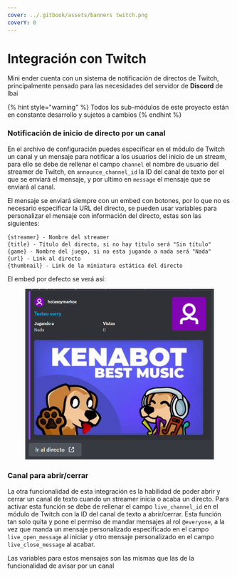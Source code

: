 ```yaml
---
cover: ../.gitbook/assets/banners twitch.png
coverY: 0
---
```


# Integración con Twitch

Mini ender cuenta con un sistema de notificación de directos de Twitch, principalmente pensado para las necesidades del servidor de **Discord** de Ibai

{% hint style="warning" %}
Todos los sub-módulos de este proyecto están en constante desarrollo y sujetos a cambios
{% endhint %}

### Notificación de inicio de directo por un canal

En el archivo de configuración puedes especificar en el módulo de Twitch un canal y un mensaje para notificar a los usuarios del inicio de un stream, para ello se debe de rellenar el campo `channel` el nombre de usuario del streamer de Twitch, en `announce_channel_id` la ID del canal de texto por el que se enviará el mensaje, y por ultimo en `message` el mensaje que se enviará al canal.

El mensaje se enviará siempre con un embed con botones, por lo que no es necesario especificar la URL del directo, se pueden usar variables para personalizar el mensaje con información del directo, estas son las siguientes:

```
{streamer} - Nombre del streamer
{title} - Título del directo, si no hay título será "Sin título"
{game} - Nombre del juego, si no esta jugando a nada será "Nada"
{url} - Link al directo
{thumbnail} - Link de la miniatura estática del directo
```

El embed por defecto se verá así:

<figure><img src="../.gitbook/assets/Screenshot_1.png" alt=""><figcaption></figcaption></figure>

### Canal para abrir/cerrar

La otra funcionalidad de esta integración es la habilidad de poder abrir y cerrar un canal de texto cuando un streamer inicia o acaba un directo. Para activar esta función se debe de rellenar el campo `live_channel_id` en el módulo de Twitch con la ID del canal de texto a abrir/cerrar. Esta función tan solo quita y pone el permiso de mandar mensajes al rol `@everyone`, a la vez que manda un mensaje personalizado especificado en el campo `live_open_message` al iniciar y otro mensaje personalizado en el campo `live_close_message` al acabar.

Las variables para estos mensajes son las mismas que las de la funcionalidad de avisar por un canal

